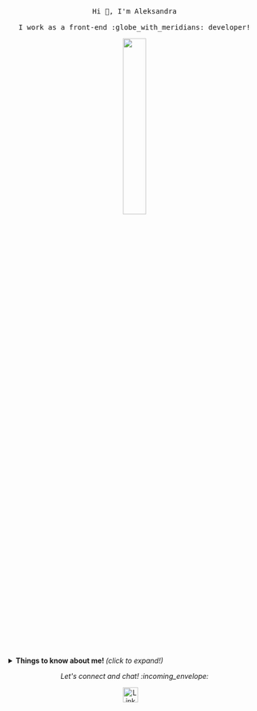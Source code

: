 <p align="center">
  <samp>
    Hi 👋, I'm Aleksandra
    <br><br>
    I work as a front-end :globe_with_meridians: developer!
  </samp>
</p>

<p align="center">
  <img src="https://media.giphy.com/media/QBGfW8HqzXzYDojCqo/giphy.gif" width="30%" />
</p>

<br><br> 

<details>
  <summary> <b> Things to know about me! </b> <i>(click to expand!)</i> </summary>

  <br>

  [![Github Stats By AleksandraKaminska](https://github-readme-stats.vercel.app/api?username=aleksandrakaminska&show_icons=true&title_color=fff&icon_color=79ff97&text_color=9f9f9f&bg_color=151515)

---

### - Languages and Tools...

<p align="center">

  <!-- For more icons please follow  https://github.com/MikeCodesDotNET/ColoredBadges -->

  <img src="https://github.com/Quadrified/Quadrified/blob/master/assets/svg/dev/frameworks/react.svg" alt="react" style="vertical-align:top; margin:4px">
  <img src="https://github.com/Quadrified/Quadrified/blob/master/assets/svg/dev/languages/js.svg" alt="js" style="vertical-align:top; margin:4px">
  <img src="https://github.com/Quadrified/Quadrified/blob/master/assets/svg/dev/languages/java.svg" alt="java" style="vertical-align:top; margin:4px">

---

</p>

### - I'm currently...

💻 Colaborating Spree (https://github.com/spree/spree)
⚛️ Improving my React skills.
🧠 Learning TypeScript, GraphQL, Ruby on Rails.
🎓 Studying of CS

---

</details>

<p align="center"> 
  <i> Let's connect and chat! :incoming_envelope: </i>
</p>

<p align="center">
  <a href="https://linkedin.com/in/aleksandra-kamińska"><img src="https://github.com/Quadrified/Quadrified/blob/master/assets/my_svgs/linkedin.svg" width="30px" alt="LinkedIn"></a> &nbsp; &nbsp;
</p>
